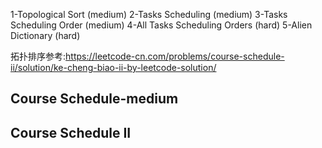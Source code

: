 1-Topological Sort (medium)
2-Tasks Scheduling (medium)
3-Tasks Scheduling Order (medium)
4-All Tasks Scheduling Orders (hard)
5-Alien Dictionary (hard)

拓扑排序参考:https://leetcode-cn.com/problems/course-schedule-ii/solution/ke-cheng-biao-ii-by-leetcode-solution/
## Course Schedule-medium

## Course Schedule II